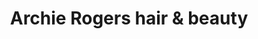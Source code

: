 ---
title: "Archie Rogers hair & beauty"
url: /cambridge/archie-rogers-hair-and-beauty/
shop: hairdresser
---